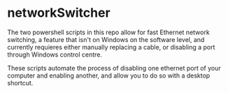 # networkSwitcher
The two powershell scripts in this repo allow for fast Ethernet network switching, a feature that isn't on Windows on the software level, and currently requieres either manually replacing a cable, or disabling a port through Windows control centre.

These scripts automate the process of disabling one ethernet port of your computer and enabling another, and allow you to do so with a desktop shortcut.
